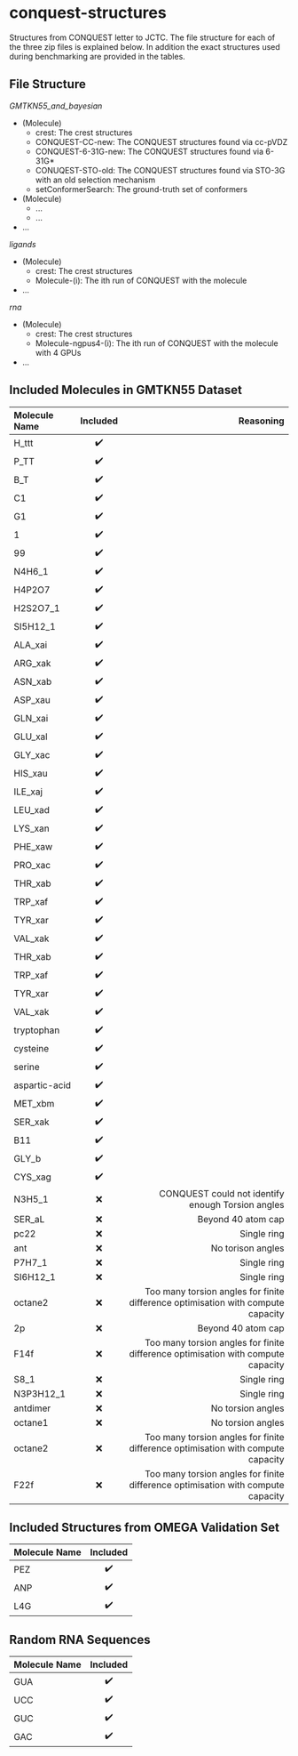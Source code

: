 # conquest-structures
Structures from CONQUEST letter to JCTC. The file structure for each of the three zip files is explained below. In addition the exact structures used during benchmarking are provided in the tables.

## File Structure

_GMTKN55_and_bayesian_
  - (Molecule)
    - crest: The crest structures
    - CONQUEST-CC-new: The CONQUEST structures found via cc-pVDZ
    - CONQUEST-6-31G-new: The CONQUEST structures found via 6-31G*
    - CONUQEST-STO-old: The CONQUEST structures found via STO-3G with an old selection mechanism
    - setConformerSearch: The ground-truth set of conformers
  - (Molecule)
    - ...
    - ...
  - ...

_ligands_
  - (Molecule)
    - crest: The crest structures
    - Molecule-(i): The ith run of CONQUEST with the molecule
  - ...

_rna_
  - (Molecule)
    - crest: The crest structures
    - Molecule-ngpus4-(i): The ith run of CONQUEST with the molecule with 4 GPUs
  - ...

## Included Molecules in GMTKN55 Dataset

| Molecule Name       | Included            | Reasoning |
| :---                | :---:               | ---: |
| H_ttt               | :heavy_check_mark:  | |
| P_TT                | :heavy_check_mark:  | |
| B_T                 | :heavy_check_mark:  | |
| C1                  | :heavy_check_mark:  | |
| G1                  | :heavy_check_mark:  | |
| 1                   | :heavy_check_mark:  | |
| 99                  | :heavy_check_mark:  | |
| N4H6_1              | :heavy_check_mark:  | |
| H4P2O7              | :heavy_check_mark:  | |
| H2S2O7_1            | :heavy_check_mark:  | |
| SI5H12_1            | :heavy_check_mark:  | |
| ALA_xai             | :heavy_check_mark:  | |
| ARG_xak             | :heavy_check_mark:  | |
| ASN_xab             | :heavy_check_mark:  | |
| ASP_xau             | :heavy_check_mark:  | |
| GLN_xai             | :heavy_check_mark:  | |
| GLU_xal             | :heavy_check_mark:  | |
| GLY_xac             | :heavy_check_mark:  | |
| HIS_xau             | :heavy_check_mark:  | |
| ILE_xaj             | :heavy_check_mark:  | |
| LEU_xad             | :heavy_check_mark:  | |
| LYS_xan             | :heavy_check_mark:  | |
| PHE_xaw             | :heavy_check_mark:  | |
| PRO_xac             | :heavy_check_mark:  | |
| THR_xab             | :heavy_check_mark:  | |
| TRP_xaf             | :heavy_check_mark:  | |
| TYR_xar             | :heavy_check_mark:  | |
| VAL_xak             | :heavy_check_mark:  | |
| THR_xab             | :heavy_check_mark:  | |
| TRP_xaf             | :heavy_check_mark:  | |
| TYR_xar             | :heavy_check_mark:  | |
| VAL_xak             | :heavy_check_mark:  | |
| tryptophan          | :heavy_check_mark:  | |
| cysteine            | :heavy_check_mark:  | |
| serine              | :heavy_check_mark:  | |
| aspartic-acid       | :heavy_check_mark:  | |
| MET_xbm             | :heavy_check_mark:  | |
| SER_xak             | :heavy_check_mark:  | |
| B11                 | :heavy_check_mark:  | |
| GLY_b               | :heavy_check_mark:  | |
| CYS_xag             | :heavy_check_mark:  | |
| N3H5_1              | :x:                 | CONQUEST could not identify enough Torsion angles |
| SER_aL              | :x:                 | Beyond 40 atom cap |
| pc22                | :x:                 | Single ring |
| ant                 | :x:                 | No torison angles |
| P7H7_1              | :x:                 | Single ring |
| SI6H12_1            | :x:                 | Single ring |
| octane2             | :x:                 | Too many torsion angles for finite difference optimisation with compute capacity |
| 2p                  | :x:                 | Beyond 40 atom cap |
| F14f                | :x:                 | Too many torsion angles for finite difference optimisation with compute capacity |
| S8_1                | :x:                 | Single ring |
| N3P3H12_1           | :x:                 | Single ring |
| antdimer            | :x:                 | No torsion angles |
| octane1             | :x:                 | No torsion angles |
| octane2             | :x:                 | Too many torsion angles for finite difference optimisation with compute capacity |
| F22f                | :x:                 | Too many torsion angles for finite difference optimisation with compute capacity |

## Included Structures from OMEGA Validation Set

| Molecule Name       | Included            |
| :---                | :---:               |
| PEZ                 | :heavy_check_mark:  |
| ANP                 | :heavy_check_mark:  |
| L4G                 | :heavy_check_mark:  |

## Random RNA Sequences

| Molecule Name       | Included            |
| :---                | :---:               |
| GUA                 | :heavy_check_mark:  |
| UCC                 | :heavy_check_mark:  |
| GUC                 | :heavy_check_mark:  |
| GAC                 | :heavy_check_mark:  |

